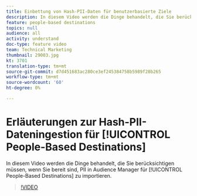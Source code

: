 ```yaml
---
title: Einbettung von Hash-PII-Daten für benutzerbasierte Ziele
description: In diesem Video werden die Dinge behandelt, die Sie berücksichtigen müssen, wenn Sie sich bereit erklären, PII-Dateien in Audience Manager für bevölkerungsbasierte Ziele zu importieren.
feature: people-based destinations
topics: null
audience: all
activity: understand
doc-type: feature video
team: Technical Marketing
thumbnail: 29003.jpg
kt: 3701
translation-type: tm+mt
source-git-commit: d7d451683ac280ce3ef245384758b5989f28b265
workflow-type: tm+mt
source-wordcount: '60'
ht-degree: 0%

---
```



# Erläuterungen zur Hash-PII-Dateningestion für [!UICONTROL People-Based Destinations]

In diesem Video werden die Dinge behandelt, die Sie berücksichtigen müssen, wenn Sie bereit sind, PII in Audience Manager für [!UICONTROL People-Based Destinations] zu importieren.

>[!VIDEO](https://video.tv.adobe.com/v/29003/?quality=12)
